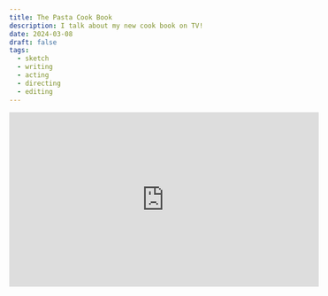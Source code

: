 ```yaml
---
title: The Pasta Cook Book
description: I talk about my new cook book on TV!
date: 2024-03-08
draft: false
tags:
  - sketch
  - writing
  - acting
  - directing
  - editing
---
```


<iframe width="560" height="315" src="https://www.youtube.com/embed/xUxSUU33kA0?si=Xsblmz1Vv0r88vth" title="YouTube video player" frameborder="0" allow="accelerometer; autoplay; clipboard-write; encrypted-media; gyroscope; picture-in-picture; web-share" allowfullscreen></iframe>
